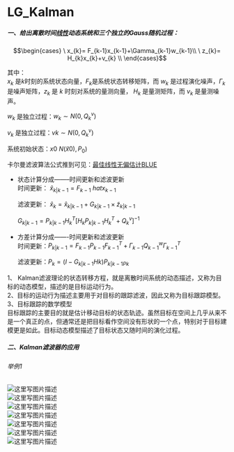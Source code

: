 # LG_Kalman

##### 一、给出离散时间[线性](https://so.csdn.net/so/search?q=%E7%BA%BF%E6%80%A7&spm=1001.2101.3001.7020)动态系统和三个独立的Gauss随机过程：
$$\begin{cases}
 \ x_{k}= F_{k-1}x_{k-1}+\Gamma_{k-1}w_{k-1}\\
 \ z_{k}= H_{k}x_{k}+v_{k} \\
\end{cases}$$

其中：  
$x_{k}$ 是$k$时刻的系统状态向量，$F_{k}$是系统状态转移矩阵，而 $w_{k}$ 是过程演化噪声，$\Gamma_{k}$ 是噪声矩阵，$z_{k}$ 是 $k$ 时刻对系统的量测向量， $H_{k}$ 是量测矩阵，而 $v_{k}$ 是量测噪声。  

${w_k}$ 是独立过程：$w_k∼N(0,Q^{v}_{k})$

${v_k}$ 是独立过程：$vk∼N(0,Q_k^v)$

系统初始状态：$x0~N(x⃗ 0),P_0)$

卡尔曼滤波算法公式推到可见：[最佳线性无偏估计BLUE](https://blog.csdn.net/haxiongha/article/details/80861538)

- 状态计算分成——–时间更新和滤波更新  
    时间更新： $\hat{x}_ {k|k−1}=F_ {k−1}\ hat{x}_ {k−1}$
    
    滤波更新： $\hat{x}_ {k}=\hat{x}_ {k|k−1}+G_{k|k−1}\times\tilde{z}_ {k|k−1}$

    $G_{k|k-1}=P_{k|k-1}H^T_k[H_kP_{k|k-1}H^T_k+Q^v_k]^{-1}$

    
- 方差计算分成——-时间更新和滤波更新  
    时间更新：$P_{k|k-1}=F_{k-1}P_{k-1}F^T_{k-1}+\Gamma_{k-1}Q^{w}_ {k-1}\Gamma^{T}_ {k-1}$
    
    滤波更新：$P_k=(I−G_{k|k−1}Hk)P_{k|k−1Pk}$
    

1、 Kalman滤波理论的状态转移方程，就是离散时间系统的动态描述，又称为目标的动态模型，描述的是目标运动行为。  
2、目标的运动行为描述主要用于对目标的跟踪滤波，因此又称为目标跟踪模型。  
3、目标跟踪的数学模型  
目标跟踪的主要目的就是估计移动目标的状态轨迹。虽然目标在空间上几乎从来不是一个真正的点，但通常还是把目标看作空间没有形状的一个点，特别对于目标建模更是如此。目标动态模型描述了目标状态又随时间的演化过程。

##### 二、Kalman滤波器的应用

###### 举例1

![这里写图片描述](https://img-blog.csdn.net/20180629205846783?watermark/2/text/aHR0cHM6Ly9ibG9nLmNzZG4ubmV0L2hheGlvbmdoYQ==/font/5a6L5L2T/fontsize/400/fill/I0JBQkFCMA==/dissolve/70)  
![这里写图片描述](https://img-blog.csdn.net/20180629205922282?watermark/2/text/aHR0cHM6Ly9ibG9nLmNzZG4ubmV0L2hheGlvbmdoYQ==/font/5a6L5L2T/fontsize/400/fill/I0JBQkFCMA==/dissolve/70)  
![这里写图片描述](https://img-blog.csdn.net/20180629205948794?watermark/2/text/aHR0cHM6Ly9ibG9nLmNzZG4ubmV0L2hheGlvbmdoYQ==/font/5a6L5L2T/fontsize/400/fill/I0JBQkFCMA==/dissolve/70)  
![这里写图片描述](https://img-blog.csdn.net/20180629210515809?watermark/2/text/aHR0cHM6Ly9ibG9nLmNzZG4ubmV0L2hheGlvbmdoYQ==/font/5a6L5L2T/fontsize/400/fill/I0JBQkFCMA==/dissolve/70)  
![这里写图片描述](https://img-blog.csdn.net/20180629210643189?watermark/2/text/aHR0cHM6Ly9ibG9nLmNzZG4ubmV0L2hheGlvbmdoYQ==/font/5a6L5L2T/fontsize/400/fill/I0JBQkFCMA==/dissolve/70)  
![这里写图片描述](https://img-blog.csdn.net/20180629210716454?watermark/2/text/aHR0cHM6Ly9ibG9nLmNzZG4ubmV0L2hheGlvbmdoYQ==/font/5a6L5L2T/fontsize/400/fill/I0JBQkFCMA==/dissolve/70)  
![这里写图片描述](https://img-blog.csdn.net/20180629210800969?watermark/2/text/aHR0cHM6Ly9ibG9nLmNzZG4ubmV0L2hheGlvbmdoYQ==/font/5a6L5L2T/fontsize/400/fill/I0JBQkFCMA==/dissolve/70)
